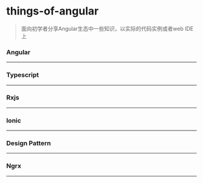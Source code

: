 # things-of-angular

> 面向初学者分享Angular生态中一些知识，以实际的代码实例或者web IDE上

### Angular
---

### Typescript
---

### Rxjs
---

### Ionic
---

### Design Pattern
---

### Ngrx
---
